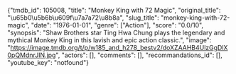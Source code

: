 {"tmdb_id": 105008, "title": "Monkey King with 72 Magic", "original_title": "\u65b0\u5b6b\u609f\u7a7a72\u8b8a", "slug_title": "monkey-king-with-72-magic", "date": "1976-01-01", "genre": ["Action"], "score": "0.0/10", "synopsis": "Shaw Brothers star Ting Hwa Chung plays the legendary and mythical Monkey King in this lavish and epic action classic.", "image": "https://image.tmdb.org/t/p/w185_and_h278_bestv2/doXZAAHB4UlzGgDlX0pQMdnrJlN.jpg", "actors": [], "comments": [], "recommandations_id": [], "youtube_key": "notfound"}